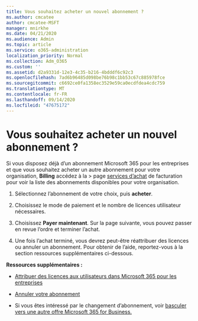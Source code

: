 ```yaml
---
title: Vous souhaitez acheter un nouvel abonnement ?
ms.author: cmcatee
author: cmcatee-MSFT
manager: mnirkhe
ms.date: 04/21/2020
ms.audience: Admin
ms.topic: article
ms.service: o365-administration
localization_priority: Normal
ms.collection: Adm_O365
ms.custom: ''
ms.assetid: d2a9331d-12e3-4c35-b216-4bdddf6c92c3
ms.openlocfilehash: 7ad6b96485d098be76b98c1bb53c67c885978fce
ms.sourcegitcommit: c6692ce0fa1358ec3529e59ca0ecdfdea4cdc759
ms.translationtype: MT
ms.contentlocale: fr-FR
ms.lasthandoff: 09/14/2020
ms.locfileid: "47675172"
---
```

# <a name="looking-to-buy-a-new-subscription"></a>Vous souhaitez acheter un nouvel abonnement ?

Si vous disposez déjà d’un abonnement Microsoft 365 pour les entreprises et que vous souhaitez acheter un autre abonnement pour votre organisation, **Billing** accédez à la \> page [services d’achat](https://go.microsoft.com/fwlink/p/?linkid=868433) de facturation pour voir la liste des abonnements disponibles pour votre organisation.
 
1. Sélectionnez l’abonnement de votre choix, puis **acheter**.

2. Choisissez le mode de paiement et le nombre de licences utilisateur nécessaires.

3. Choisissez **Payer maintenant**. Sur la page suivante, vous pouvez passer en revue l’ordre et terminer l’achat.

4. Une fois l’achat terminé, vous devrez peut-être réattribuer des licences ou annuler un abonnement. Pour obtenir de l’aide, reportez-vous à la section ressources supplémentaires ci-dessous.

 **Ressources supplémentaires :**
  
- [Attribuer des licences aux utilisateurs dans Microsoft 365 pour les entreprises](https://docs.microsoft.com/microsoft-365/admin/add-users/add-users)
    
- [Annuler votre abonnement](https://docs.microsoft.com/microsoft-365/commerce/subscriptions/cancel-your-subscription)
    
- Si vous êtes intéressé par le changement d’abonnement, voir [basculer vers une autre offre Microsoft 365 for Business.](https://docs.microsoft.com/microsoft-365/commerce/subscriptions/switch-to-a-different-plan)